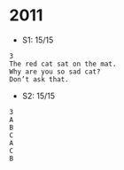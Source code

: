 # 2011

-   S1: 15/15

```
3
The red cat sat on the mat.
Why are you so sad cat?
Don’t ask that.
```

-   S2: 15/15

```
3
A
B
C
A
C
B
```
